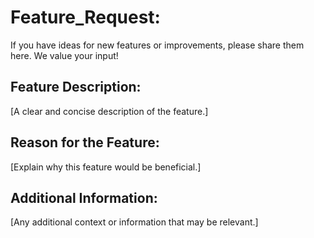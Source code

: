 # Feature_Request:

If you have ideas for new features or improvements, please share them here. We value your input!

## Feature Description:

[A clear and concise description of the feature.]

## Reason for the Feature:

[Explain why this feature would be beneficial.]

## Additional Information:

[Any additional context or information that may be relevant.]

